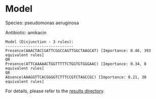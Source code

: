 
# Model

Species: pseudomonas aeruginosa

Antibiotic: amikacin

```
Model (Disjunction - 3 rules):
------------------------------
Presence(AAACTACCGATTCGGCCAGTTGGCTAAGCAT) [Importance: 0.46, 393 equivalent rules]
OR
Presence(ATTCAAAAACTGGTTTTTCTGGTGTGGGAAC) [Importance: 0.34, 8 equivalent rules]
OR
Absence(AAAGGTTCACGGGGTCTTTCCGTCTAGCCGC) [Importance: 0.21, 30 equivalent rules]

```

For details, please refer to the [results directory](../../../../../results/scm_b/pseudomonas+aeruginosa/amikacin/repeat_6/).

